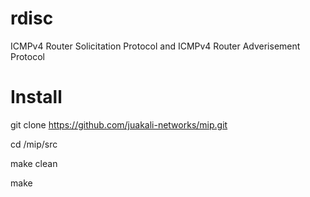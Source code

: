 # rdisc
ICMPv4 Router Solicitation Protocol and ICMPv4 Router Adverisement Protocol


# Install
git clone https://github.com/juakali-networks/mip.git

cd /mip/src

make clean

make
